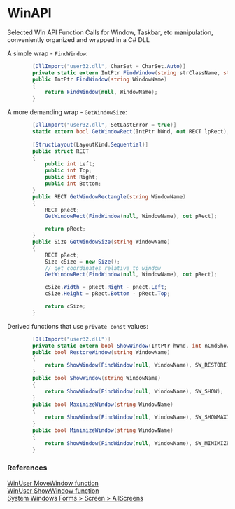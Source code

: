 # WinAPI
 Selected Win API Function Calls for Window, Taskbar, etc manipulation, conveniently organized and wrapped in a C# DLL  
 
A simple wrap - ```FindWindow```:
```cs
        [DllImport("user32.dll", CharSet = CharSet.Auto)]
        private static extern IntPtr FindWindow(string strClassName, string strWindowName);
        public IntPtr FindWindow(string WindowName)
        {
            return FindWindow(null, WindowName);
        }
```
A more demanding wrap - ```GetWindowSize```:
```cs
        [DllImport("user32.dll", SetLastError = true)]
        static extern bool GetWindowRect(IntPtr hWnd, out RECT lpRect);
        
        [StructLayout(LayoutKind.Sequential)]
        public struct RECT
        {
            public int Left;
            public int Top;
            public int Right;
            public int Bottom;
        }
        public RECT GetWindowRectangle(string WindowName)
        {
            RECT pRect;
            GetWindowRect(FindWindow(null, WindowName), out pRect);

            return pRect;
        }
        public Size GetWindowSize(string WindowName)
        {
            RECT pRect;
            Size cSize = new Size();
            // get coordinates relative to window
            GetWindowRect(FindWindow(null, WindowName), out pRect);

            cSize.Width = pRect.Right - pRect.Left;
            cSize.Height = pRect.Bottom - pRect.Top;

            return cSize;
        }
```
Derived functions that use ```private const``` values: 
```cs       
        [DllImport("user32.dll")]
        private static extern bool ShowWindow(IntPtr hWnd, int nCmdShow);
        public bool RestoreWindow(string WindowName)
        {
            return ShowWindow(FindWindow(null, WindowName), SW_RESTORE);
        }
        public bool ShowWindow(string WindowName)
        {
            return ShowWindow(FindWindow(null, WindowName), SW_SHOW);
        }
        public bool MaximizeWindow(string WindowName)
        {
            return ShowWindow(FindWindow(null, WindowName), SW_SHOWMAXIMIZED);
        }
        public bool MinimizeWindow(string WindowName)
        {
            return ShowWindow(FindWindow(null, WindowName), SW_MINIMIZE);
        }
```
        
### References  
<a href="https://docs.microsoft.com/en-gb/windows/win32/api/winuser/nf-winuser-movewindow">WinUser MoveWindow function</a>  
<a href="https://docs.microsoft.com/en-us/windows/desktop/api/winuser/nf-winuser-showwindow">WinUser ShowWindow function</a>  
<a href="https://docs.microsoft.com/en-us/dotnet/api/system.windows.forms.screen.allscreens?redirectedfrom=MSDN&view=netframework-4.7.2#System_Windows_Forms_Screen_AllScreens">System Windows Forms > Screen > AllScreens </a>   

